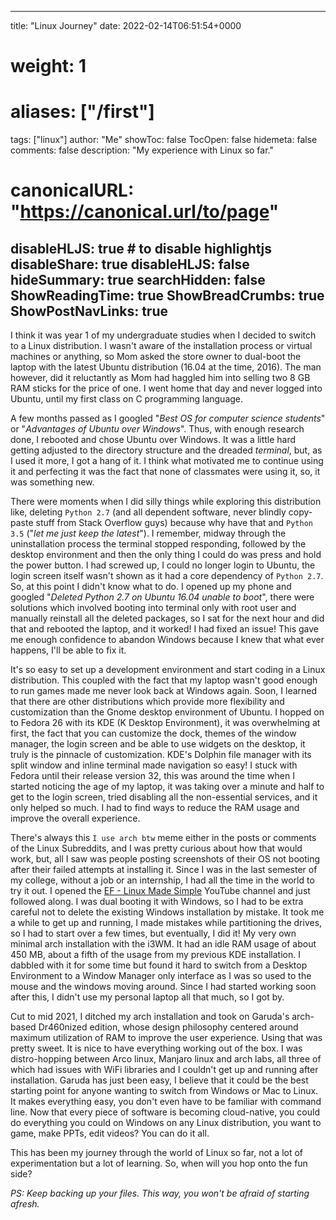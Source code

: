 
---
title: "Linux Journey"
date: 2022-02-14T06:51:54+0000
# weight: 1
# aliases: ["/first"]
tags: ["linux"]
author: "Me"
showToc: false
TocOpen: false
hidemeta: false
comments: false
description: "My experience with Linux so far."
# canonicalURL: "https://canonical.url/to/page"
disableHLJS: true # to disable highlightjs
disableShare: true
disableHLJS: false
hideSummary: true
searchHidden: false
ShowReadingTime: true
ShowBreadCrumbs: true
ShowPostNavLinks: true
---

I think it was year 1 of my undergraduate studies when I decided to switch to a Linux distribution. I wasn't aware of the installation process or virtual machines or anything, so Mom asked the store owner to dual-boot the laptop with the latest Ubuntu distribution (16.04 at the time, 2016). The man however, did it reluctantly as Mom had haggled him into selling two 8 GB RAM sticks for the price of one. I went home that day and never logged into Ubuntu, until my first class on C programming language. 

A few months passed as I googled "*Best OS for computer science students*" or "*Advantages of Ubuntu over Windows*". Thus, with enough research done, I rebooted and chose Ubuntu over Windows. It was a little hard getting adjusted to the directory structure and the dreaded *terminal*, but, as I used it more, I got a hang of it. I think what motivated me to continue using it and perfecting it was the fact that none of classmates were using it, so, it was something new. 

There were moments when I did silly things while exploring this distribution like, deleting `Python 2.7` (and all dependent software, never blindly copy-paste stuff from Stack Overflow guys) because why have that and `Python 3.5` ("*let me just keep the latest*"). I remember, midway through the uninstallation process the terminal stopped responding, followed by the desktop environment and then the only thing I could do was press and hold the power button. I had screwed up, I could no longer login to Ubuntu, the login screen itself wasn't shown as it had a core dependency of `Python 2.7`. So, at this point I didn't know what to do. I opened up my phone and googled "*Deleted Python 2.7 on Ubuntu 16.04 unable to boot*", there were solutions which involved booting into terminal only with root user and manually reinstall all the deleted packages, so I sat for the next hour and did that and rebooted the laptop, and it worked! I had fixed an issue! This gave me enough confidence to abandon Windows because I knew that what ever happens, I'll be able to fix it. 

It's so easy to set up a development environment and start coding in a Linux distribution. This coupled with the fact that my laptop wasn't good enough to run games made me never look back at Windows again. Soon, I learned that there are other distributions which provide more flexibility and customization than the Gnome desktop environment of Ubuntu. I hopped on to Fedora 26 with its KDE (K Desktop Environment), it was overwhelming at first, the fact that you can customize the dock, themes of the window manager, the login screen and be able to use widgets on the desktop, it truly is the pinnacle of customization. KDE's Dolphin file manager with its split window and inline terminal made navigation so easy! I stuck with Fedora until their release version 32, this was around the time when I started noticing the age of my laptop, it was taking over a minute and half to get to the login screen, tried disabling all the non-essential services, and it only helped so much. I had to find ways to reduce the RAM usage and improve the overall experience. 

There's always this `I use arch btw` meme either in the posts or comments of the Linux Subreddits, and I was pretty curious about how that would work, but, all I saw was people posting screenshots of their OS not booting after their failed attempts at installing it. Since I was in the last semester of my college, without a job or an internship, I had all the time in the world to try it out. I opened the [EF - Linux Made Simple](https://www.youtube.com/c/EFLinuxMadeSimple/) YouTube channel and just followed along. I was dual booting it with Windows, so I had to be extra careful not to delete the existing Windows installation by mistake. It took me a while to get up and running, I made mistakes while partitioning the drives, so I had to start over a few times, but eventually, I did it! My very own minimal arch installation with the i3WM. It had an idle RAM usage of about 450 MB, about a fifth of the usage from my previous KDE installation. I dabbled with it for some time but found it hard to switch from a Desktop Environment to a Window Manager only interface as I was so used to the mouse and the windows moving around. Since I had started working soon after this, I didn't use my personal laptop all that much, so I got by. 

Cut to mid 2021, I ditched my arch installation and took on Garuda's arch-based Dr460nized edition, whose design philosophy centered around maximum utilization of RAM to improve the user experience. Using that was pretty sweet. It is nice to have everything working out of the box. I was distro-hopping between Arco linux, Manjaro linux and arch labs, all three of which had issues with WiFi libraries and I couldn't get up and running after installation. Garuda has just been easy, I believe that it could be the best starting point for anyone wanting to switch from Windows or Mac to Linux. It makes everything easy, you don't even have to be familiar with command line. Now that every piece of software is becoming cloud-native, you could do everything you could on Windows on any Linux distribution, you want to game, make PPTs, edit videos? You can do it all.

This has been my journey through the world of Linux so far, not a lot of experimentation but a lot of learning. So, when will you hop onto the fun side? 

*PS: Keep backing up your files. This way, you won't be afraid of starting afresh.*


